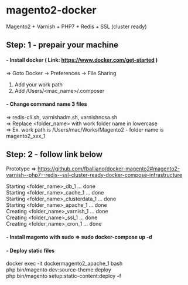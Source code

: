 # magento2-docker
Magento2 + Varnish + PHP7 + Redis + SSL (cluster ready)

## Step: 1 - prepair your machine
#### - Install docker ( Link: https://www.docker.com/get-started )
=> Goto Docker -> Preferences -> File Sharing<br>
1. Add your work path
2. Add /Users/<mac_name>/.composer

#### - Change command name 3 files
=> redis-cli.sh, varnishadm.sh, varnishncsa.sh<br>
=> Replace <folder_name> with work folder name in lowercase<br>
=> Ex. work path is /Users/mac/Works/Magento2 - folder name is magento2_xxx_1

## Step: 2 - follow link below
Prototype => https://github.com/fballiano/docker-magento2#magento2-varnish--php7--redis--ssl-cluster-ready-docker-compose-infrastructure

Starting <folder_name>_db_1          ... done<br>
Starting <folder_name>_cache_1       ... done<br>
Starting <folder_name>_clusterdata_1 ... done<br>
Starting <folder_name>_apache_1      ... done<br>
Creating <folder_name>_varnish_1     ... done<br>
Creating <folder_name>_ssl_1         ... done<br>
Creating <folder_name>_cron_1        ... done<br>

#### - Install magento with sudo => sudo docker-compose up -d

#### - Deploy static files
docker exec -it dockermagento2_apache_1 bash
<br>
php bin/magento dev:source-theme:deploy
<br>
php bin/magento setup:static-content:deploy -f
<br>
